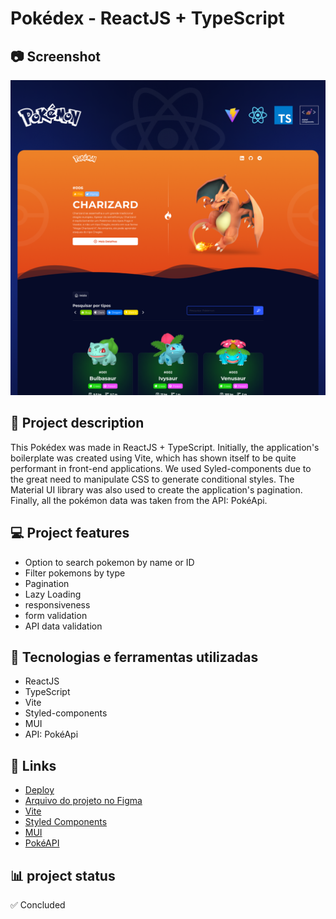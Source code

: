 # Pokédex - ReactJS + TypeScript 

## 📷 Screenshot
[![Screenshot](https://github.com/carlosdancr/pokedex-react/blob/main/public/screenshot.png?raw=true "Screenshot")](https://github.com/carlosdancr/pokedex-react/blob/main/public/screenshot.png?raw=true "Screenshot")

## 📝 Project description
This Pokédex was made in ReactJS + TypeScript. Initially, the application's boilerplate was created using Vite, which has shown itself to be quite performant in front-end applications. We used Syled-components due to the great need to manipulate CSS to generate conditional styles. The Material UI library was also used to create the application's pagination. Finally, all the pokémon data was taken from the API: PokéApi.

## 💻 Project features
- Option to search pokemon by name or ID
- Filter pokemons by type
- Pagination 
- Lazy Loading
- responsiveness
- form validation
- API data validation

## 🚀 Tecnologias e ferramentas utilizadas
- ReactJS
- TypeScript
- Vite
- Styled-components
- MUI 
- API: PokéApi

## 📌 Links 
 - [Deploy](https://pokedex-react-carlosdancr.vercel.app/)
 - [Arquivo do projeto no Figma](https://www.figma.com/file/MoGoQgI1dNLClQEZxk9v2A/Pok%C3%A9dex?node-id=0%3A1)
 - [Vite](https://vitejs.dev/)
 - [Styled Components](https://styled-components.com/)
 - [MUI](https://mui.com/pt/)
 - [PokéAPI](https://pokeapi.co/)

## 📊 project status
✅ Concluded

